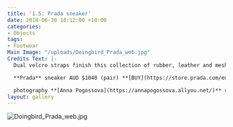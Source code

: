 ```yaml
---
title: '1.5: Prada sneaker'
date: 2018-06-30 18:12:00 +10:00
categories:
- Objects
tags:
- Footwear
Main Image: "/uploads/Doingbird_Prada_web.jpg"
Credits Text: |-
  Dual velcro straps finish this collection of rubber, leather and mesh. Wear a pair on your feet for quick getaways or stylish comfort.

  **Prada** sneaker AUD $1040 (pair) **[BUY](https://store.prada.com/en/pradaau/man/man-shoes/4O3219-1OUG-F0002)**

  photography **[Anna Pogossova](https://annapogossova.allyou.net/)** styling **[Miguel Urbina Tan](https://www.instagram.com/miguelurbinatan)**
layout: gallery
---
```


![Doingbird_Prada_web.jpg](/uploads/Doingbird_Prada_web.jpg)